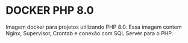 # DOCKER PHP 8.0

Imagem docker para projetos utilizando PHP 8.0. Essa imagem contem Nginx, Supervisor, Crontab e conexão com SQL Server para o PHP.